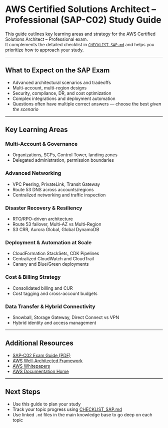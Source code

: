# AWS Certified Solutions Architect – Professional (SAP-C02) Study Guide

This guide outlines key learning areas and strategy for the AWS Certified Solutions Architect – Professional exam.  
It complements the detailed checklist in [`CHECKLIST_SAP.md`](CHECKLIST_SAP.md) and helps you prioritize how to approach your study.

---

## What to Expect on the SAP Exam

- Advanced architectural scenarios and tradeoffs  
- Multi-account, multi-region designs  
- Security, compliance, DR, and cost optimization  
- Complex integrations and deployment automation  
- Questions often have multiple correct answers — choose the best *given the scenario*  

---

## Key Learning Areas

### Multi-Account & Governance
- Organizations, SCPs, Control Tower, landing zones  
- Delegated administration, permission boundaries  

### Advanced Networking
- VPC Peering, PrivateLink, Transit Gateway  
- Route 53 DNS across accounts/regions  
- Centralized networking and traffic inspection  

### Disaster Recovery & Resiliency
- RTO/RPO-driven architecture  
- Route 53 failover, Multi-AZ vs Multi-Region  
- S3 CRR, Aurora Global, Global DynamoDB  

### Deployment & Automation at Scale
- CloudFormation StackSets, CDK Pipelines  
- Centralized CloudWatch and CloudTrail  
- Canary and Blue/Green deployments  

### Cost & Billing Strategy
- Consolidated billing and CUR  
- Cost tagging and cross-account budgets  

### Data Transfer & Hybrid Connectivity
- Snowball, Storage Gateway, Direct Connect vs VPN  
- Hybrid identity and access management  

---

## Additional Resources

- [SAP-C02 Exam Guide (PDF)](https://d1.awsstatic.com/training-and-certification/docs-sa-pro/AWS_Certified_Solutions_Architect_Professional_Exam_Guide.pdf)  
- [AWS Well-Architected Framework](https://aws.amazon.com/architecture/well-architected/)  
- [AWS Whitepapers](https://aws.amazon.com/whitepapers/)  
- [AWS Documentation Home](https://docs.aws.amazon.com/)  

---

## Next Steps

- Use this guide to plan your study  
- Track your topic progress using [CHECKLIST_SAP.md](CHECKLIST_SAP.md)  
- Use linked `.md` files in the main knowledge base to go deep on each topic  
